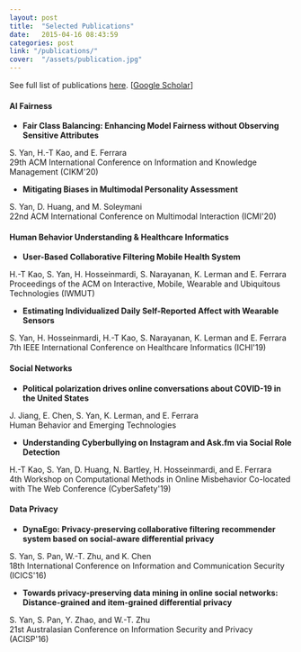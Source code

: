 ```yaml
---
layout: post
title:  "Selected Publications"
date:   2015-04-16 08:43:59
categories: post
link: "/publications/"
cover:  "/assets/publication.jpg"
---
```

See full list of publications <a href="/page/publications/">here</a>. [<a href="https://scholar.google.com/citations?user=U_9LopYAAAAJ&hl=en&oi=sra)">Google Scholar</a>]

#### AI Fairness
- <p><strong> Fair Class Balancing: Enhancing Model Fairness without Observing Sensitive Attributes </strong><br/>
S. Yan, H.-T Kao, and E. Ferrara<br/>
29th ACM International Conference on Information and Knowledge Management (CIKM'20)</p>

- <p><strong>Mitigating Biases in Multimodal Personality Assessment</strong><br/>
S. Yan, D. Huang, and M. Soleymani <br/>
22nd ACM International Conference on Multimodal Interaction (ICMI'20)</p>

#### Human Behavior Understanding & Healthcare Informatics
- <p><strong> User-Based Collaborative Filtering Mobile Health System </strong><br/>
H.-T Kao, S. Yan, H. Hosseinmardi, S. Narayanan, K. Lerman and E. Ferrara<br/>
Proceedings of the ACM on Interactive, Mobile, Wearable and Ubiquitous Technologies (IWMUT)</p>

- <p><strong>Estimating Individualized Daily Self-Reported Affect with Wearable Sensors</strong><br/>
S. Yan, H. Hosseinmardi, H.-T Kao, S. Narayanan, K. Lerman and E. Ferrara<br/>
7th IEEE International Conference on Healthcare Informatics (ICHI'19)</p>

#### Social Networks
- <p><strong>Political polarization drives online conversations about COVID-19 in the United States</strong><br/>
J. Jiang, E. Chen, S. Yan, K. Lerman, and E. Ferrara<br/>
Human Behavior and Emerging Technologies </p>

- <p><strong>Understanding Cyberbullying on Instagram and Ask.fm via Social Role Detection</strong><br/>
H.-T Kao, S. Yan, D. Huang, N. Bartley, H. Hosseinmardi, and E. Ferrara<br/>
4th Workshop on Computational Methods in Online Misbehavior Co-located with The Web Conference (CyberSafety'19)</p>

#### Data Privacy
- <p><strong>DynaEgo: Privacy-preserving collaborative filtering recommender system based on social-aware differential privacy</strong><br/>
S. Yan, S. Pan, W.-T. Zhu, and K. Chen<br/>
18th International Conference on Information and Communication Security (ICICS'16)</p>

- <p><strong>Towards privacy-preserving data mining in online social networks: Distance-grained and item-grained differential privacy</strong><br/>
S. Yan, S. Pan, Y. Zhao, and W.-T. Zhu<br/>
21st Australasian Conference on Information Security and Privacy (ACISP'16)</p>

<!---
<strong>Social bots for online public health interventions</strong><br/>
A. Deb, A. Majmundar, S. Seo, A. Matsui, R. Tandon, S. Yan, J. Allem, and E. Ferrara<br/>
2018 IEEE/ACM International Conference on Advances in Social Networks Analysis and Mining (ASONAM'18)

<strong>SoundAuth: Secure zero-effort two-factor authentication based on audio signals</strong><br/>
M. Wang, W.-T. Zhu, S. Yan, and Q. Wang<br/>
6th IEEE Conference on Communications and Network Security (CNS'18)

<strong>DynaEgo: Privacy-preserving collaborative filtering recommender system based on social-aware differential privacy</strong><br/>
S. Yan, S. Pan, W.-T. Zhu, and K. Chen<br/>
18th International Conference on Information and Communication Security (ICICS'16)

<strong>A secure and fast dispersal storage scheme based on the learning with errors problem</strong><br/>
L. Yang, F. Fang, X. Lu, W. T. Zhu, Q. Wang, S. Yan, and S. Pan<br/>
12th EAI International Conference on Security and Privacy in Communication Networks (SecureComm'16)

<strong>Towards privacy-preserving data mining in online social networks: Distance-grained and item-grained differential privacy</strong><br/>
S. Yan, S. Pan, Y. Zhao, and W.-T. Zhu<br/>
21st Australasian Conference on Information Security and Privacy (ACISP'16)

<strong>Security analysis on privacy-preserving cloud aided biometric identificaiton schemes</strong><br/>
S. Pan, S. Yan, and W.-T. Zhu<br/>
21st Australasian Conference on Information Security and Privacy (ACISP'16)

<strong>Guaranteed time slots allocation in multi-node wireless sensor networks</strong><br/>
S.R. Fan, S. Yan, and M. Gao<br/>
Chinese Journal of Sensors and Actuators

--->
